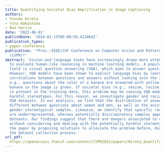 ```yaml
---
title: Quantifying Societal Bias Amplification in Image Captioning
authors:
- Yusuke Hirota
- Yuta Nakashima
- Noa Garcia
date: '2022-06-01'
publishDate: '2024-01-15T05:00:59.412864Z'
publication_types:
- paper-conference
publication: '*Proc.~IEEE/CVF Conference on Computer Vision and Pattern Recognition
  (CVPR)*'
abstract: 'Vision-and-language tasks have increasingly drawn more attention as a means
  to evaluate human-like reasoning in machine learning models. A popular task in the
  field is visual question answering (VQA), which aims to answer questions about images.
  However, VQA models have been shown to exploit language bias by learning the statistical
  correlations between questions and answers without looking into the image content:
  e.g., questions about the color of a banana are answered with yellow, even if the
  banana in the image is green. If societal bias (e.g., sexism, racism, ableism, etc.)
  is present in the training data, this problem may be causing VQA models to learn
  harmful stereotypes. For this reason, we investigate gender and racial bias in five
  VQA datasets. In our analysis, we find that the distribution of answers is highly
  different between questions about women and men, as well as the existence of detrimental
  gender-stereotypical samples. Likewise, we identify that specific race-related attributes
  are underrepresented, whereas potentially discriminatory samples appear in the analyzed
  datasets. Our findings suggest that there are dangers associated to using VQA datasets
  without considering and dealing with the potentially harmful stereotypes. We conclude
  the paper by proposing solutions to alleviate the problem before, during, and after
  the dataset collection process.'
url_pdf: 
  https://openaccess.thecvf.com/content/CVPR2022/papers/Hirota_Quantifying_Societal_Bias_Amplification_in_Image_Captioning_CVPR_2022_paper.pdf
---
```

